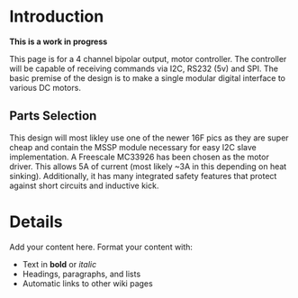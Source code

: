 # Introduction #
**This is a work in progress**

This page is for a 4 channel bipolar output, motor controller. The controller will be capable of receiving commands via I2C, RS232 (5v) and SPI. The basic premise of the design is to make a single modular digital interface to various DC motors.

## Parts Selection ##
This design will most likley use one of the newer 16F pics as they are super cheap and contain the MSSP module necessary for easy I2C slave implementation. A Freescale MC33926 has been chosen as the motor driver. This allows 5A of current (most likely ~3A in this depending on heat sinking). Additionally, it has many integrated safety features that protect against short circuits and inductive kick.


# Details #

Add your content here.  Format your content with:
  * Text in **bold** or _italic_
  * Headings, paragraphs, and lists
  * Automatic links to other wiki pages